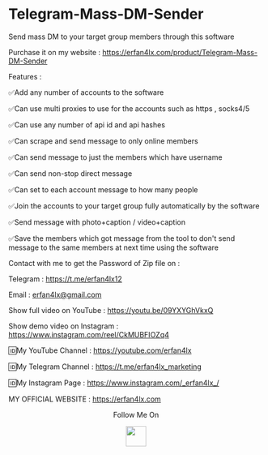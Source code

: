# Telegram-Mass-DM-Sender
Send mass DM to your target group members through this software

Purchase it on my website : https://erfan4lx.com/product/Telegram-Mass-DM-Sender

Features :

✅Add any number of accounts to the software

✅Can use multi proxies to use for the accounts such as https , socks4/5

✅Can use any number of api id and api hashes

✅Can scrape and send message to only online members

✅Can send message to just the members which have username

✅Can send non-stop direct message

✅Can set to each account message to how many people

✅Join the accounts to your target group fully automatically by the software

✅Send message with photo+caption / video+caption

✅Save the members which got message from the tool to don't send message to the same members at next time using the software

Contact with me to get the Password of Zip file on :

 Telegram : https://t.me/erfan4lx12
  
 Email : erfan4lx@gmail.com

Show full video on YouTube : https://youtu.be/09YXYGhVkxQ

Show demo video on Instagram : https://www.instagram.com/reel/CkMUBFIOZq4
 
🆔My YouTube Channel : https://youtube.com/erfan4lx

🆔My Telegram Channel : https://t.me/erfan4lx_marketing

🆔My Instagram Page : https://www.instagram.com/_erfan4lx_/

 MY OFFICIAL WEBSITE : https://erfan4lx.com

<p align="center">
  Follow Me On
</p>
<p align="center">
  <a href="https://www.youtube.com/c/erfan4lx?sub_confirmation=1">
    <img src="https://www.iconsdb.com/icons/preview/black/youtube-4-xxl.png" width="40" height="40">
  </a>
</p>
